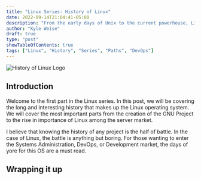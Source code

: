 ```yaml
---
title: "Linux Series: History of Linux"
date: 2022-09-14T21:04:41-05:00
description: "From the early days of Unix to the current powerhouse, Linux has a long, interesting history"
author: "Kyle Weise"
draft: true
type: "post"
showTableOfContents: true
tags: ["Linux", "History", "Series", "Paths", "DevOps"]
---
```


![History of Linux Logo](/images/posts/series/linux/history-of-linux.png)

## Introduction

Welcome to the first part in the Linux series. In this post, we will be covering the long and interesting history 
that makes up the Linux operating system. We will cover the most important parts from the creation of the GNU Project
to the rise in importance of Linux among the server market. 

I believe that knowing the history of any project is the half of battle. In the case of Linux, the battle is anything but 
boring. For those wanting to enter the Systems Administration, DevOps, or Development market, the days of yore for this 
OS are a must read. 

## Wrapping it up

